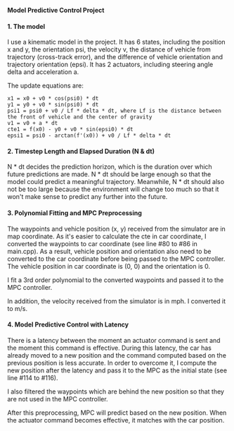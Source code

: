 **Model Predictive Control Project**

#### 1. The model

I use a kinematic model in the project. It has 6 states, including the position x and y, the orientation psi, the velocity v, the distance of vehicle from trajectory (cross-track error), and the difference of vehicle orientation and trajectory orientation (epsi). It has 2 actuators, including steering angle delta and acceleration a.

The update equations are:
```
x1 = x0 + v0 * cos(psi0) * dt
y1 = y0 + v0 * sin(psi0) * dt
psi1 = psi0 + v0 / Lf * delta * dt, where Lf is the distance between the front of vehicle and the center of gravity
v1 = v0 + a * dt
cte1 = f(x0) - y0 + v0 * sin(epsi0) * dt
epsi1 = psi0 - arctan(f'(x0)) + v0 / Lf * delta * dt
```
#### 2. Timestep Length and Elapsed Duration (N & dt)

N * dt decides the prediction horizon, which is the duration over which future predictions are made. N * dt should be large enough so that the model could predict a meaningful trajectory. Meanwhile, N * dt should also not be too large because the environment will change too much so that it won't make sense to predict any further into the future.

#### 3. Polynomial Fitting and MPC Preprocessing

The waypoints and vehicle position (x, y) received from the simulator are in map coordinate. As it's easier to calculate the cte in car coordinate, I converted the waypoints to car coordinate (see line #80 to #86 in main.cpp). As a result, vehicle position and orientation also need to be converted to the car coordinate before being passed to the MPC controller. The vehicle position in car coordinate is (0, 0) and the orientation is 0.

I fit a 3rd order polynomial to the converted waypoints and passed it to the MPC controller.

In addition, the velocity received from the simulator is in mph. I converted it to m/s.

#### 4. Model Predictive Control with Latency

There is a latency between the moment an actuator command is sent and the moment this command is effective. During this latency, the car has already moved to a new position and the command computed based on the previous position is less accurate. In order to overcome it, I compute the new position after the latency and pass it to the MPC as the initial state (see line #114 to #116).

I also filtered the waypoints which are behind the new position so that they are not used in the MPC controller.

After this preprocessing, MPC will predict based on the new position. When the actuator command becomes effective, it matches with the car position.